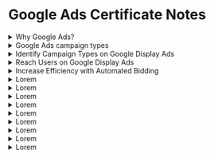 # Google Ads Certificate Notes

<details><summary>Why Google Ads?</summary>
  
Google Ads provides access to a broad range of advertising products designed to help you reach customers. To help you grow your business, Google Ads is built around three principles: relevance, control, and results.
  
  - Relevance: Google Ads helps you connect with the right people, at the right time, with the right message. Your ads can appear on Google Search, YouTube, and more, just when someone is looking for products or services like yours. You can also customize options, such as keywords and location, to get in front of the most relevant customers.
  - Control: Google Ads gives you complete control over your budget. You choose how much to spend per month, per day, and per ad. Based on your settings, Google Ads uses a lightning-fast auction to determine which ad to show. If you want to change your strategy, you can easily adjust your ad, modify your budget, or pause and restart a campaign.
  - Results: Pay only for results, like clicks to your website or calls to your business. Our measurement tools make it easy to see how your site, apps, and ads are performing. Plus, smart technology lets you create, manage, and optimize your campaigns so you can get the most out of your investment.
  
#### Advance your business goals
Your advertising campaigns should center around the objectives you have for your business. 
  - Drive sales: Grow online, in-app, in-person, and over-the-phone sales.
  - Get leads: Boost conversions by encouraging people to take action.
  - Increase website visits: Get the right people to visit your website.
  - Influence consideration: Encourage people to explore your products and services.
  - Build awareness: Reach a broad audience and maximize exposure.
  - Promote your app: Increase installs and interactions with your app.
  
</details>

<details><summary>Google Ads campaign types</summary>
Advertising with Google Ads starts with creating a campaign based on your business objectives. Each campaign type determines where your ads appear and the format in which those ads are displayed. 
  
#### Search
Search ads appear next to Google search results and on other Google partner sites, like YouTube, when people look for businesses like yours. With a Search campaign, you can make sure potential customers notice your brand, consider your products, and take action.
  
#### Display
Google Display ads can appear across a network of more than two million sites and apps, reaching 90% of people on the internet. Your ads get matched to content related to your business or to your customers' interests. Use a Display campaign to increase exposure and reach audiences with specific interests across the web.
  
#### Video
With Video ads, you can reach the right audience at scale and capture their attention. Show your ads on their own or within other streaming video content on YouTube and across Google’s network of websites and apps. Only pay when people choose to watch your ad. Video campaigns help you bring your business’s story to life. They engage customers in different ways, like showing ads before their favorite music video or while they're researching an upcoming purchase.
  
#### Shopping
Shopping ads appear on Google Shopping next to search results and near text and responsive ads. Shopping ads promote your products by giving consumers detailed information about what you're selling before they even select your ad. Use a Shopping campaign to advertise your online and local inventory, boost traffic to your website or local store, and find better-qualified leads.
  
#### App
After a simple setup process, App campaigns run ads across Google’s largest properties, including Search, Play, and YouTube, as well as thousands of mobile sites and apps. Your ads and bids are automatically adjusted to get the most downloads. Just add a few lines of text, a bid, and some assets, and the rest is optimized to help customers find you. With an App campaign, you can increase engagement, app installs, and even in-app actions, like signing up for a newsletter or ordering a product.

#### Specialized campaign types
Google Ads can help you meet those goals through specialized campaign types.
  - Local campaigns help you drive important offline metrics — like store visits or in-store sales — by advertising on multiple platforms. It can optimize how your ads appear on Search, Maps, Display, and YouTube to maximize your offline performance.
  - Hotel campaigns
  - With Discovery campaigns, you can easily engage customers across Google’s most popular properties with a variety of rich, unique ad formats. Reach your users across the YouTube Home Feed, Gmail, and Google’s Discover Feed — all with one campaign.
  
#### Optimize your campaign
While the campaign type you choose determines where users see your ads, you can customize plenty of features to make sure you engage the most meaningful audiences, wherever they are.
  - Device targeting: Reach your customers on any device, including desktops, tablets, and smartphones.
  - Locations and language targeting: Your campaign’s ads are eligible to show to customers in particular locations, or to customers who've chosen your selected language as their browser’s language setting.
  - Bidding and budget settings: Your bid strategy controls how you pay for users to interact with your ads. Your bid limit is the most that you’ll pay per click for ads in an ad group, and your budget is the average amount that you’re comfortable spending each day on your campaign. The budget that you choose is entirely up to you, and you can adjust it at any time. 
  - Ad extensions: Include even more information with your ads, such as location details, links to pages on your website, and your phone number.
</details>

<details><summary>Identify Campaign Types on Google Display Ads</summary>

#### Display advertising on Google Display ads
  
With Google Display ads as your advertising ally, you can reach over 90% of global internet users across more than three million apps and websites. This kind of reach allows you to learn about consumer behavior, identify valuable audiences, and engage with those audiences quickly and often.

#### What's the value of Google Display ads?
Google Display ads helps you deliver relevant advertising as people browse the web. It connects your business with your customers — future and existing. With a variety of bidding options, popular ad formats, and transparency into performance, Google Display ads drives results every day for thousands of advertisers around the world. 
  
  - Powerful intent signals: Google harnesses best-in-class intent signals to place ads against the most relevant content, driving your marketing results. Google intent signals and machine learning enable greater relevance to achieve your desired outcome, at scale.
    - Google analyzes user activity across our owned and operated properties and over three million website and app partners to generate a clear understanding of user preferences.
    - Google uses advanced machine learning capabilities to bring best-in-class automation, bidding, and targeting to reach users at just the right moment.
    - Unique insights across over three million websites and apps including access to six properties with over one billion users. Reach users in the moments that matter.

  - Massive scale: Run your ads and connect with your audience through Gmail, YouTube, and millions of other websites.
  - Measurable performance: Maximize results with Google Display ads' measurable performance.
  - Easy campaign set up: Google Display ads will bring you the features and options that are relevant to what you want to accomplish.

#### Display campaign types
There are two campaign types for you to choose from — Smart and Standard.

  - Smart Display campaigns are a campaign type that uses full automation. It bundles together all the pillars of successful Display campaigns and accesses the best of Google’s machine learning capabilities to optimize and automate nearly all aspects of your Display campaigns. You provide a few inputs: what your ads will say, images you want to use, daily budget, and cost-per-acquisition (CPA) performance targets. Google will mix and match your ads at scale. 
    - To be eligible to set up a Smart Display campaign, you need to have gotten at least 50 conversions on Display — or at least 100 conversions on Search — in the last 30 days.
    - Create your campaign in minutes by providing just three inputs: budget, bid, and creative assets. Then, rely on multiple Google machine learning technologies to provide ongoing optimization and find you as many customers as possible.
    - You receive all standard Google Ads reporting and then also get new, supplemental reports based on insights that allow broad, strategic management instead of daily micromanagement.
    - Smart Display campaigns run across the three million websites and apps available on Google Display ads, including AdMob and Google owned and operated properties such as YouTube.
    - There are three core automation models that drive Smart Display campaigns: automated bidding, automated targeting, and automated creatives.
      - Automated bidding: Instead of bidding manually, you specify a Target CPA or Target ROAS you’d like to achieve and Google will manage the CPC bids on a per-auction basis, based on the likelihood that the auction will generate a conversion.
      - Automated targeting: Targeting optimizes where the campaign runs, which means ads increasingly show where they’ll get you the most business. Smart Display campaigns drive remarketing and prospecting alike.
      - Automated creatives: Ads are automatically generated from the building blocks you provide, like headlines, descriptions, logos, and images. They responsively fit into almost all ad slots across Google Display ads. Smart Display campaigns can also use your data feed to render dynamic ads based on the items in your feed.
  - Smart Display campaigns rely on the existing CPA model to set the bids at the right time. They also use a new auto-targeting infrastructure to deliver the best of Display targeting across the entire mid- and lower-funnel, and leverage a new auto-optimized creative technology to combine raw creative assets (logos and images), and build custom ads for each auction.
  - You should use Smart Display ads if you are new to display advertising and want a fast and highly performing campaign, have limited display advertising to remarketing but now want to reach people earlier in the buying process, and want to attract additional customers beyond your manually targeted campaigns or simplify your existing campaign structure.

#### What's a Standard Display campaign?
If you’re looking for full control over all aspects of your Display campaign, then a Standard Display campaign is right for you. You can manually select your targeting, bidding, and ad formats.

  - Targeting: When building your first Display campaign, there are three marketing objectives you'll be able to choose from:
    - Build awareness: Increase how well people know your brand.
    - Influence consideration: Encourage people to explore your products or services.
    - Drive action: Get sales or leads by motivating people to take action.
  
  - Bidding: It’s important to choose a bid strategy that reflects your marketing objectives. 
    - Enhanced CPC: Automatically adjusts your manual bid up or down based on each click’s likelihood to result in a conversion
    - Maximize Conversions: Drive as much conversion volume as possible within your budget
    - Target CPA: Automatically sets bids to help you increase conversions while reaching your average cost-per-acquisition goal
    - Target ROAS: Automatically sets bids to help get as much conversion value as possible at the target return on ad spend you set
  
  - Ad Formats: There are two main types of ad formats you can leverage for your Display campaign.
    - Responsive Display ads: Greater efficiency and scale
    - Uploaded ads (Image & AMPHTML): Greater control
</details>

<details><summary>Reach Users on Google Display Ads</summary>
  
#### Display targeting
You can use targeting to direct your campaign’s ads to the people you want to reach most. Simply choose the targeting option that aligns to your campaign goal and Google Display ads will work to get your ad in front of the right people, in the right place, at the right time.

Note: If you choose to use the marketing objectives option on a Display campaign, Google Display ads will guide you to the targeting options designed to work best with your goal.
  
#### Build awareness
When you want to reach a broad audience and maximize your brand exposure, we recommend selecting build awareness as your Display campaign marketing objective. 
  
  - Demographic targeting enables you to show ads to users based on a combination of declared and inferred data. You can target based on age, gender, and parental status. 
  - With Affinity audiences, you can reach TV-like audiences based on a holistic picture of their lifestyles, interests, and passions. Choose from over 100 segments based on online behavior. Google’s best-in-class algorithm distinguishes these users that are truly passionate about a topic rather than those that are merely interested.
  - If one of the 100+ off-the-shelf Affinity audiences doesn’t meet your needs, create your own with Custom Affinity audiences. This feature allows you to define and target custom-made audiences, giving you substantive reach against niche groups of users.
  
#### Influence consideration
When you want to engage with users that are actively researching products or services, we recommend selecting influence consideration as your Display campaign marketing objective.

  - In-Market audiences: Reach potential customers while they're actively browsing, researching, or comparing the types of products you sell and are close to a conversion. Connect with those most interested in what you have to offer, using precise segments that classify users based on their demonstrated in-market behavior and purchase intent.
  - Custom Intent audiences: If you want to create a tailored audience that isn't covered in one of our In-Market audience segments, Custom Intent is for you! Define and reach people that have the intent to purchase, updated in real-time. Simply enter keywords or URLs that best represent your audience or choose from one of our auto-created audiences.
  - Similar Audiences: Similar Audiences finds users that are similar to an original remarketing list or other uploaded compatible list. It finds users that are similar in profile based on their recent browsing and interests around different topics.

#### Drive action
When you want to re-engage with users that have already shown interest in your brand, we recommend selecting drive action as your Display campaign marketing objective.
  
  - Remarketing: Remarketing lets you show ads to the people who demonstrated their interest in what you offer with their visit to your website or app. It’s how you reconnect with great prospects as they browse the millions of websites and apps available on the network.
  - Standard remarketing: Show ads to your past visitors as they browse network websites and use network apps. Communicate with people who've previously visited key pages on your website across screens, giving you a powerful new way to match the right user with the right message.
  - Dynamic remarketing: Work to boost your results with dynamic remarketing, which takes remarketing to the next level with ads that include products or services that people viewed on your website. Create dynamically generated display ads with product data pulled from a pre-uploaded feed. You can achieve great performance showing to users products they have seen on your website, with low effort in campaign, ads, and remarketing lists creation.
  
</details>

<details><summary>Increase Efficiency with Automated Bidding</summary>
  
#### What's automated bidding?
Bidding is a key success factor for online marketing, and the bid strategy you choose directly influences how your campaigns perform and how visible your ads are in the unique moments that are important to your business. Google Ads offers several bid strategies that are tailored to your marketing goals and different types of campaigns. 
  
  - Factors to automatic bidding: performance (Bids influence how visible your ads are and the amount of interaction you get in each unique moment. If you don't bid efficiently, you could miss valuable conversions), auctions (Given the dynamic nature of our auctions, the appropriate bid can often be a moving target that's challenging to reach at scale when using manual bidding), and user complexities (Many signals influence user behavior. Their intent and likelihood to complete valuable actions for your business vary based on location, time, device, and so on. Taking all these signals into account for every auction and bidding can be done through automation).
  - Benefits of Google Ads automated bidding: The goal of any marketing campaign is to reach the right user with the right message at the right time. As consumers span across multiple devices, the customer journey has become more complex and so has setting bids based on each user's context.
    - Machine learning: Automated bidding uses machine learning to algorithmically help you set the appropriate bid for each and every auction. This takes much of the heavy lifting and guesswork out of setting bids, so you can meet your performance goals more efficiently and accurately.
    - Time saved: Cross-referencing audience data with context to establish intent and set the appropriate bid is a complex and time-consuming task. Automation offers a way to alleviate this strain on marketing resources.
    - Auction-time bidding: Our bidding algorithms tailor bids to each user’s unique context, using relevant signals present at auction time. This is a unique capability in the market, as it allows for bid differentiation, with a high degree of precision based on the conversion opportunity of each auction.
    - Depth of signal used and cross analaysis: Our algorithms integrate a large variety of signals and consider new ones to evaluate user intent. They also go a step beyond traditional signal analysis by recognizing and adjusting for meaningful interactions between combinations of signals while constantly considering new ones.

  #### Choose the right bidding strategy
It’s important to choose a bidding strategy that reflects your marketing goals. Google Ads offers several bid strategies to choose from. Which strategy you choose depends on which networks your campaign is targeting and whether you want to focus on improving clicks, visibility, conversion, and so on.

  - Awareness-based bidding strategies: You should choose this bid strategy if you want to make sure that your ad is visible for certain queries and even at certain locations on the page.
    - Target impression share: This helps make sure your ads are meeting a specific impression share threshold for a specific location on the search results page: anywhere, top of page, or absolute top of page.
    - This is for raising awareness of your brand and campaigns that include brand terms.
  - Consideration-focused bidding strategies: You should choose this bid strategy if you want to drive as many clicks as possible within a set level of spend.
    - Maximize clicks: Set bids to try to get you as many clicks as possible within a target spend amount that you choose.
    - Budget-constrained campaigns focused on driving clicks per volume. Upper funnel keywords that have high assist value in conversion
  - Conversion-focused bidding strategies: Choose one of these bid strategies if you're tracking actions post-click, valuing conversions equally, and looking to maximize the number of conversions. 
    - Maximize Conversions: Drive as much conversion volume as possible within your budget. You don't need to provide a specific cost per click (CPC), cost per acquisition (CPA), or return on ad spend (ROAS) target. Target cost-per-acquisition (tCPA): This strategy automatically sets bids to help you increase conversions while reaching your average cost-per-acquisition goal. Enhanced cost-per-click (eCPC): This strategy automatically adjusts your manual bid up or down based on each click’s likelihood to result in a conversion.
    - Maximize Conversions: Advertisers that want to spend a fixed budget and don’t have an explicit CPA/ROAS goal
    - Target cost-per-acquisition (tCPA): Maximize amount of conversions, without considering order value — such as lead generation and eCommerce businesses. 
    - Enhanced cost-per-click (eCPC): For Search, this is for advertisers who want to set the core bid manually or through third-party bidding tools, with an added layer of real-time optimization. 
  
</details>

<details><summary>Lorem</summary>
####Lorem Ipsum
lorem
  
</details>

<details><summary>Lorem</summary>
####Lorem Ipsum
lorem
  
</details>

<details><summary>Lorem</summary>
####Lorem Ipsum
lorem
  
</details>

<details><summary>Lorem</summary>
####Lorem Ipsum
lorem
  
</details>

<details><summary>Lorem</summary>
####Lorem Ipsum
lorem
  
</details>

<details><summary>Lorem</summary>
####Lorem Ipsum
lorem
  
</details>

<details><summary>Lorem</summary>
####Lorem Ipsum
lorem
  
</details>

<details><summary>Lorem</summary>
####Lorem Ipsum
lorem
  
</details>

<details><summary>Lorem</summary>
####Lorem Ipsum
lorem
  
</details>
